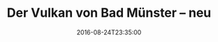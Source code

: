---
date: '2016-08-24T23:35:00'
talk_date: '2012-02-03T20:00:00'
talk_speakers:
  speaker1:
    name: Dr. Frank Gottschald
  speaker2:
    name: Andreas Roth
title: Der Vulkan von Bad Münster – neu
---